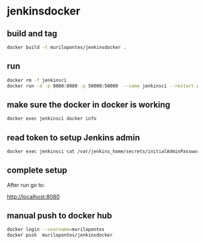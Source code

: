 # jenkinsdocker

## build and tag
```sh
docker build -t murilopontes/jenkinsdocker .
```
## run 

```sh
docker rm -f jenkinsci
docker run -d -p 8080:8080 -p 50000:50000  --name jenkinsci --restart always -v /var/run/docker.sock:/var/run/docker.sock  -v jenkins_home:/var/jenkins_home  murilopontes/jenkinsdocker
```

## make sure the docker in docker is working

```sh
docker exec jenkinsci docker info
```
## read token to setup Jenkins admin

```sh
docker exec jenkinsci cat /var/jenkins_home/secrets/initialAdminPassword
```
## complete setup

After run go to:

[http://localhost:8080](http://localhost:8080)

## manual push to docker hub

```sh
docker login --username=murilopontes
docker push  murilopontes/jenkinsdocker
```
